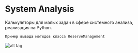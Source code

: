 # System Analysis
Калькуляторы для малых задач в сфере системного анализа, реализация на Python.
    
    Пример вывода методов класса ReserveManagement
![alt tag](https://github.com/PC-SET/System_Analysis/blob/main/img/form.jpg?raw=true "ReserveManagement")​
